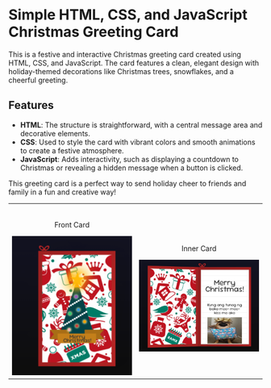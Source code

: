 # Simple HTML, CSS, and JavaScript Christmas Greeting Card

This is a festive and interactive Christmas greeting card created using HTML, CSS, and JavaScript. The card features a clean, elegant design with holiday-themed decorations like Christmas trees, snowflakes, and a cheerful greeting.

## Features

- **HTML**: The structure is straightforward, with a central message area and decorative elements.
- **CSS**: Used to style the card with vibrant colors and smooth animations to create a festive atmosphere.
- **JavaScript**: Adds interactivity, such as displaying a countdown to Christmas or revealing a hidden message when a button is clicked.

This greeting card is a perfect way to send holiday cheer to friends and family in a fun and creative way!

<table style="width:100%; table-layout:fixed;">
  <tr>
    <td style="width:50%; text-align:center;">
      </br>
      <p>Front Card</p>
      <img src="img/screenshot.png" style="width:100%;"/>
    </td>
    <td style="width:50%; text-align:center;">
      </br>
      <p>Inner Card</p>
      <img src="img/screenshot1.png" style="width:100%;"/>
    </td>
  </tr>
</table>